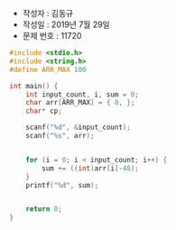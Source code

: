 * 작성자 : 김동규
* 작성일 : 2019년 7월 29일
* 문제 번호 : 11720
```c
#include <stdio.h>
#include <string.h>
#define ARR_MAX 100

int main() {
	int input_count, i, sum = 0;
	char arr[ARR_MAX] = { 0, };
	char* cp;

	scanf("%d", &input_count);
	scanf("%s", arr);


	for (i = 0; i < input_count; i++) {
		sum += ((int)arr[i]-48);
	}
	printf("%d", sum);


	return 0;
}
```
